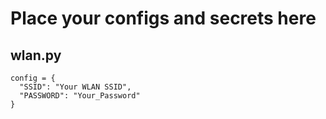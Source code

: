 # Place your configs and secrets here

## wlan.py
```pyton
config = {
  "SSID": "Your WLAN SSID",
  "PASSWORD": "Your_Password"
}
```